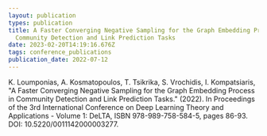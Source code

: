 ```yaml
---
layout: publication
types: publication
title: A Faster Converging Negative Sampling for the Graph Embedding Process in
  Community Detection and Link Prediction Tasks
date: 2023-02-20T14:19:16.676Z
tags: conference_publications
publication_date: 2022-07-12
---
```

K. Loumponias, A. Kosmatopoulos, T. Tsikrika, S. Vrochidis, I. Kompatsiaris, "A Faster Converging Negative Sampling for the Graph Embedding Process in Community Detection and Link Prediction Tasks." (2022). In Proceedings of the 3rd International Conference on Deep Learning Theory and Applications - Volume 1: DeLTA, ISBN 978-989-758-584-5, pages 86-93. DOI: 10.5220/0011142000003277.
